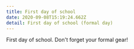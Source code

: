 ```yaml
---
title: First day of school
date: 2020-09-08T15:19:24.662Z
detail: First day of school (formal day)
---
```

First day of school. Don't forget your formal gear!